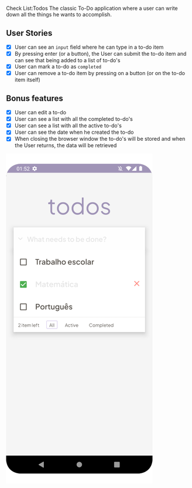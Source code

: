 # 
Check List:Todos
The classic To-Do application where a user can write down all the things he wants to accomplish.

## **User Stories**

- [x]  User can see an `input` field where he can type in a to-do item
- [x]  By pressing enter (or a button), the User can submit the to-do item and can see that being added to a list of to-do's
- [x]  User can mark a to-do as `completed`
- [x]  User can remove a to-do item by pressing on a button (or on the to-do item itself)

## **Bonus features**

- [x]  User can edit a to-do
- [x]  User can see a list with all the completed to-do's
- [x]  User can see a list with all the active to-do's
- [x]  User can see the date when he created the to-do
- [x]  When closing the browser window the to-do's will be stored and when the User returns, the data will be retrieved

![Project Image](./project_image.png)
